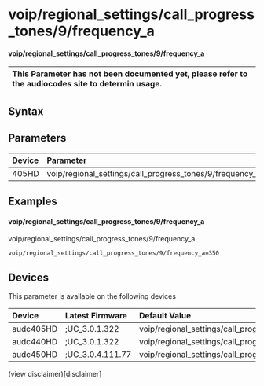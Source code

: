 ﻿---
description: voip/regional_settings/call_progress_tones/9/frequency_a
search: false
---

# voip/regional_settings/call_progress_tones/9/frequency_a

#### voip/regional_settings/call_progress_tones/9/frequency_a


| This Parameter has not been documented yet, please refer to the audiocodes site to determin usage.  | 
| :--- |

## Syntax

## Parameters
|Device|Parameter|value|Description|
|:---|:---|:---|:---|
| 405HD | voip/regional_settings/call_progress_tones/9/frequency_a |  |  |

## Examples
#### voip/regional_settings/call_progress_tones/9/frequency_a

voip/regional_settings/call_progress_tones/9/frequency_a

```
voip/regional_settings/call_progress_tones/9/frequency_a=350
```

## Devices
This parameter is available on the following devices

| Device | Latest Firmware | Default Value |
|:---|:---|:---|
| audc405HD | ;UC_3.0.1.322 | voip/regional_settings/call_progress_tones/9/frequency_a=350 
| audc440HD | ;UC_3.0.1.322 | voip/regional_settings/call_progress_tones/9/frequency_a=350 
| audc450HD | ;UC_3.0.4.111.77 | voip/regional_settings/call_progress_tones/9/frequency_a=350 

(view disclaimer)[disclaimer]
